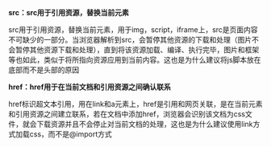 **src：src用于引用资源，替换当前元素**

 src用于引用资源，替换当前元素，用于img，script，iframe上，src是页面内容不可缺少的一部分。当浏览器解析到src，会暂停其他资源的下载和处理（图片不会暂停其他资源下载和处理），直到将该资源加载、编译、执行完毕，图片和框架等也如此，类似于将所指向资源应用到当前内容。这也是为什么建议将js脚本放在底部而不是头部的原因

**href：href用于在当前文档和引用资源之间确认联系**

href标识超文本引用，用在link和a元素上，href是引用和网页关联，是在当前元素和引用资源之间建立联系，若在文档中添加href，浏览器会识别该文档为css文件，就会下载资源并且不会停止对当前文档的处理，这也是为什么建议使用link方式加载css，而不是@import方式